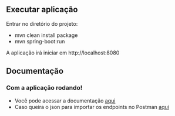 ## Executar aplicação

Entrar no diretório do projeto:

- mvn clean install package
- mvn spring-boot:run


A aplicação irá iniciar em http://localhost:8080

## Documentação

### Com a aplicação rodando!

- Você pode acessar a documentação [aqui](http://localhost:8080/swagger-ui.html)
- Caso queira o json para importar os endpoints no Postman [aqui](http://localhost:8080/v2/api-docs)

